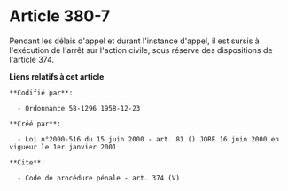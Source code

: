 # Article 380-7

Pendant les délais d'appel et durant l'instance d'appel, il est sursis à l'exécution de l'arrêt sur l'action civile, sous
réserve des dispositions de l'article 374.

**Liens relatifs à cet article**

	**Codifié par**:

	  - Ordonnance 58-1296 1958-12-23

	**Créé par**:

	  - Loi n°2000-516 du 15 juin 2000 - art. 81 () JORF 16 juin 2000 en vigueur le 1er janvier 2001

	**Cite**:

	  - Code de procédure pénale - art. 374 (V)
